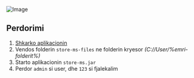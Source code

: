 ![Image](http://i.imgur.com/rhffLep.png)

## Perdorimi
1. [Shkarko aplikacionin](https://github.com/urankajtazaj/store-ms/releases/download/v0.2-beta.2/store-ms.zip)
2. Vendos folderin `store-ms-files` ne folderin kryesor *(C://User/%emri-folderit%)*
3. Starto aplikacionin `store-ms.jar`
4. Perdor `admin` si user, dhe `123` si fjalekalim
